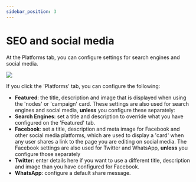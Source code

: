 ```yaml
---
sidebar_position: 3
---
```


# SEO and social media

At the Platforms tab, you can configure settings for search engines and social media.

![](https://screens.wings.dev/CleanShot-2020-02-23-at-15.33.39-1582468459.png)

If you click the 'Platforms' tab, you can configure the following:

- **Featured**: the title, description and image that is displayed when using the 'nodes' or 'campaign' card. These settings are also used for search engines and social media, **unless** you configure these separately:
- **Search Engines**: set a title and description to override what you have configured on the 'Featured' tab.
- **Facebook**: set a title, description and meta image for Facebook and other social media platforms, which are used to display a 'card' when any user shares a link to the page you are editing on social media. The Facebook settings are also used for Twitter and WhatsApp, **unless** you configure those separately
- **Twitter**: enter details here if you want to use a different title, description and image than you have configured for Facebook.
- **WhatsApp**: configure a default share message.
